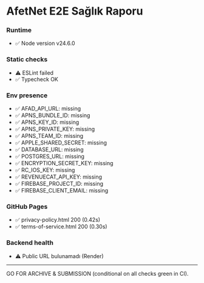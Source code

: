 # AfetNet E2E Sağlık Raporu

### Runtime

- ✅ Node version v24.6.0

### Static checks

- ⚠️ ESLint failed
- ✅ Typecheck OK

### Env presence

- ✅ AFAD_API_URL: missing
- ✅ APNS_BUNDLE_ID: missing
- ✅ APNS_KEY_ID: missing
- ✅ APNS_PRIVATE_KEY: missing
- ✅ APNS_TEAM_ID: missing
- ✅ APPLE_SHARED_SECRET: missing
- ✅ DATABASE_URL: missing
- ✅ POSTGRES_URL: missing
- ✅ ENCRYPTION_SECRET_KEY: missing
- ✅ RC_IOS_KEY: missing
- ✅ REVENUECAT_API_KEY: missing
- ✅ FIREBASE_PROJECT_ID: missing
- ✅ FIREBASE_CLIENT_EMAIL: missing

### GitHub Pages

- ✅ privacy-policy.html 200 (0.42s)
- ✅ terms-of-service.html 200 (0.30s)

### Backend health

- ⚠️ Public URL bulunamadı (Render)

---

GO FOR ARCHIVE & SUBMISSION (conditional on all checks green in CI).